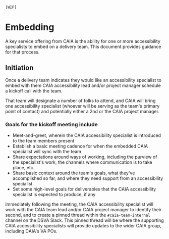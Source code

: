 `[WIP]`

# Embedding

A key service offering from CAIA is the ability for one or more accessibility specialists to embed on a delivery team. This document provides guidance for that process.

## Initiation

Once a delivery team indicates they would like an accessibility specialist to embed with them CAIA accessibility lead and/or project manager schedule a kickoff call with the team. 

That team will designate a number of folks to attend, and CAIA will bring one accessibility specialist (whoever will be serving as the team's primary point of contact) and potentially either a 2nd or the CAIA project manager. 

### Goals for the kickoff meeting include

- Meet-and-greet, wherein the CAIA accessibility specialist is introduced to the team members present
- Establish a basic meeting cadence for when the embedded CAIA specialist will sync with the team
- Share expectations around ways of working, including the purview of the specialist's work, the channels where communication is to take place, etc.
- Share basic context around the team's goals, what they've accomplished so far, and where they need support from an accessibility specialist
- Set some high-level goals for deliverables that the CAIA accessibility specialist is expected to produce, if any

Immediately following the meeting, the CAIA accessibility specialist will work with the CAIA team lead and/or CAIA project manager to identify their second, and to create a pinned thread within the `#caia-team-internal` channel on the DSVA Slack. This pinned thread will be where the supporting CAIA accessibility specialists will provide updates to the wider CAIA group, including CAIA's VA POs. 
